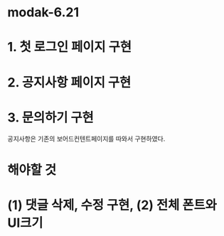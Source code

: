 # modak-6.21
# 1. 첫 로그인 페이지 구현
# 2. 공지사항 페이지 구현
# 3. 문의하기 구현
공지사항은 기존의 보어드컨텐트페이지를 따와서 구현하였다.
# 해야할 것
# (1) 댓글 삭제, 수정 구현, (2) 전체 폰트와 UI크기 
